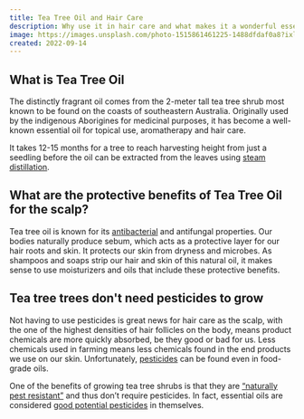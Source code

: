 ```yaml
---
title: Tea Tree Oil and Hair Care
description: Why use it in hair care and what makes it a wonderful essential oil.
image: https://images.unsplash.com/photo-1515861461225-1488dfdaf0a8?ixlib=rb-1.2.1&ixid=eyJhcHBfaWQiOjEyMDd9&auto=format&fit=crop&w=1000&q=80
created: 2022-09-14
---
```


## What is Tea Tree Oil

The distinctly fragrant oil comes from the 2-meter tall tea tree shrub most known to be found on the coasts of southeastern Australia. Originally used by the indigenous Aborigines for medicinal purposes, it has become a well-known essential oil for topical use, aromatherapy and hair care.

It takes 12-15 months for a tree to reach harvesting height from just a seedling before the oil can be extracted from the leaves using [steam distillation](https://ultranl.com/products/tea-tree-oil-south-africa).

## What are the protective benefits of Tea Tree Oil for the scalp?

Tea tree oil is known for its [antibacterial](https://www.sciencedirect.com/science/article/abs/pii/S0378874121007959) and antifungal properties. Our bodies naturally produce sebum, which acts as a protective layer for our hair roots and skin. It protects our skin from dryness and microbes. As shampoos and soaps strip our hair and skin of this natural oil, it makes sense to use moisturizers and oils that include these protective benefits. 

## Tea tree trees don't need pesticides to grow

Not having to use pesticides is great news for hair care as the scalp, with the one of the highest densities of hair follicles on the body, means product chemicals are more quickly absorbed, be they good or bad for us. Less chemicals used in farming means less chemicals found in the end products we use on our skin. Unfortunately, [pesticides](https://www.sciencedirect.com/science/article/abs/pii/S030881460800784X.) can be found even in food-grade oils. 

One of the benefits of growing tea tree shrubs is that they are [“naturally pest resistant”](https://www.farmersweekly.co.za/crops/field-crops/a-successful-switch-from-grain-to-tea-tree-oil/) and thus don’t require pesticides. In fact, essential oils are considered [good potential pesticides](https://www.ncbi.nlm.nih.gov/pmc/articles/PMC7143296/) in themselves. 
